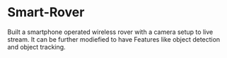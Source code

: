 # Smart-Rover
Built a smartphone operated wireless rover with a camera setup to live stream.
It can be further modiefied to have Features like object detection and object tracking.
